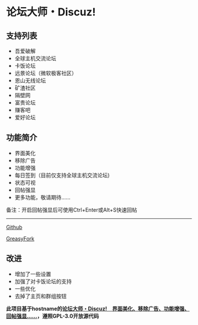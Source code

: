 # 论坛大师・Discuz!
## 支持列表
- 吾爱破解
- 全球主机交流论坛
- 卡饭论坛
- 远景论坛（微软极客社区）
- 恩山无线论坛
- 矿渣社区
- 隔壁网
- 富贵论坛
- 赚客吧
- 爱好论坛

## 功能简介
- 界面美化
- 移除广告
- 功能增强
- 每日签到（目前仅支持全球主机交流论坛)
- 状态可视
- 回帖强显
- 更多功能，敬请期待……

备注：开启回帖强显后可使用Ctrl+Enter或Alt+S快速回帖

---

[Github](https://github.com/mxdh/Forum-Master-Discuz-)

[GreasyFork](https://greasyfork.org/zh-CN/scripts/400489-forum-master-discuz)

## 改进
- 增加了一些设置
- 加强了对卡饭论坛的支持
- 一些优化
- 去掉了主页和群组按钮

**此项目基于hostname的[论坛大师・Discuz!　界面美化、移除广告、功能增强、回帖强显……](https://greasyfork.org/zh-CN/scripts/400250-forum-master-discuz)，遵照GPL-3.0开放源代码**
